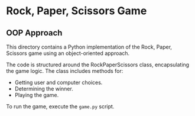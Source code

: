 # Rock, Paper, Scissors Game
## OOP Approach

This directory contains a Python implementation of the Rock, Paper, Scissors game using an object-oriented approach.

The code is structured around the RockPaperScissors class, encapsulating the game logic. The class includes methods for:
* Getting user and computer choices.
* Determining the winner.
* Playing the game.

To run the game, execute the `game.py` script.
